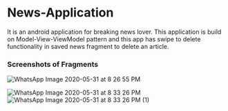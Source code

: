 # News-Application
It is an android application for breaking news lover.
This application is build on Model-View-ViewModel pattern and this app has swipe to delete functionality in saved news fragment to delete an article.
### Screenshots of Fragments
![WhatsApp Image 2020-05-31 at 8 26 55 PM](https://user-images.githubusercontent.com/40567854/83355545-b3bd7980-a37d-11ea-9a7a-79a060ade724.jpeg)

![WhatsApp Image 2020-05-31 at 8 33 26 PM](https://user-images.githubusercontent.com/40567854/83355607-24fd2c80-a37e-11ea-8945-4776bbec573a.jpeg)
![WhatsApp Image 2020-05-31 at 8 33 26 PM (1)](https://user-images.githubusercontent.com/40567854/83355608-29c1e080-a37e-11ea-8adf-56dbd7b1b3c2.jpeg)
